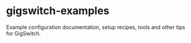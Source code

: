 # gigswitch-examples
Example configuration documentation, setup recipes, tools and other tips for GigSwitch.
